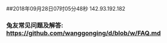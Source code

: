 ##2018年09月28日07时05分48秒 142.93.192.182
### 兔友常见问题及解答: https://github.com/wanggonging/d/blob/w/FAQ.md
